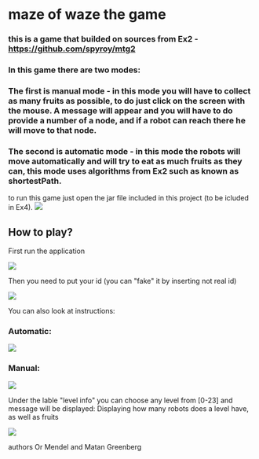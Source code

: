 # maze of waze the game
### this is a game that builded on sources from Ex2 - https://github.com/spyroy/mtg2
### In this game there are two modes:
### The first is manual mode - in this mode you will have to collect as many fruits as possible, to do just click on the screen with the mouse. A message will appear and you will have to do provide a number of a node, and if a robot can reach there he will move to that node.
### The second is automatic mode - in this mode the robots will move automatically and will try to eat as much fruits as they can, this mode uses algorithms from Ex2 such as known as shortestPath.
to run this game just open the jar file included in this project (to be icluded in Ex4).
![](https://github.com/spyroy/mtg3/blob/master/Ex3/data/class.png)


## How to play?
First run the application

![](https://github.com/spyroy/mtg3/blob/master/Ex3/data/Loginpage.JPG)

Then you need to put your id (you can "fake" it by inserting not real id)


![](https://github.com/spyroy/mtg3/blob/master/Ex3/data/ID.JPG)

You can also look at instructions:
### Automatic:


![](https://github.com/spyroy/mtg3/blob/master/Ex3/data/information_automatic.JPG)

### Manual:


![](https://github.com/spyroy/mtg3/blob/master/Ex3/data/information_manual.JPG)

Under the lable "level info" you can choose any level from [0-23] and message will be displayed:
Displaying how many robots does a level have, as well as fruits



![](https://github.com/spyroy/mtg3/blob/master/Ex3/data/level_info_example.JPG)
 
authors Or Mendel and Matan Greenberg
